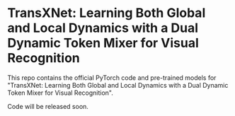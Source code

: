 # TransXNet: Learning Both Global and Local Dynamics with a Dual Dynamic Token Mixer for Visual Recognition

This repo contains the official PyTorch code and pre-trained models for "TransXNet: Learning Both Global and Local Dynamics with a Dual Dynamic Token Mixer for Visual Recognition".

Code will be released soon.
